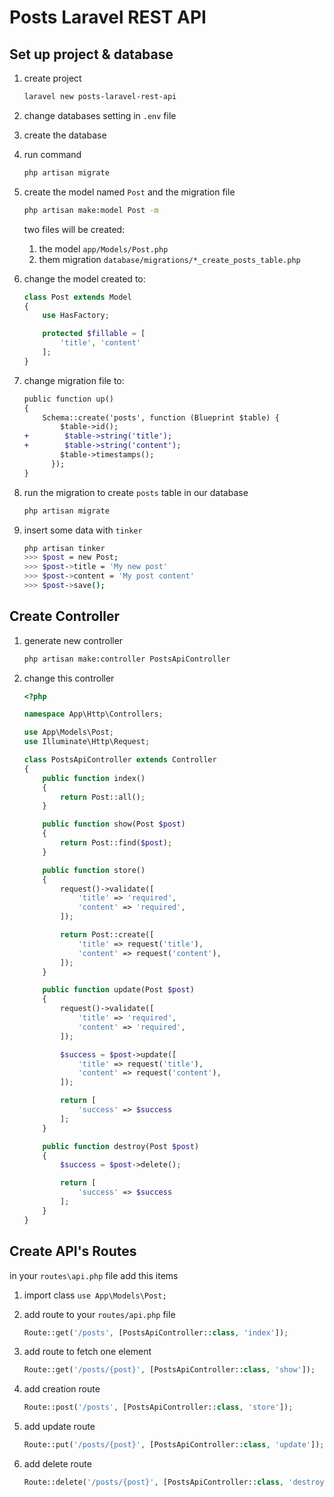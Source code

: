 # Posts Laravel REST API

## Set up project & database

1.  create project

    ```bash
    laravel new posts-laravel-rest-api
    ```

1.  change databases setting in `.env` file
1.  create the database
1.  run command
    ```bash
    php artisan migrate
    ```
1.  create the model named `Post` and the migration file

    ```bash
    php artisan make:model Post -m
    ```

    two files will be created:

    1.  the model `app/Models/Post.php`
    1.  them migration `database/migrations/*_create_posts_table.php`

1.  change the model created to:

    ```php
    class Post extends Model
    {
        use HasFactory;

        protected $fillable = [
            'title', 'content'
        ];
    }
    ```

1.  change migration file to:

    ```diff
    public function up()
    {
        Schema::create('posts', function (Blueprint $table) {
            $table->id();
    +        $table->string('title');
    +        $table->string('content');
            $table->timestamps();
          });
    }
    ```

1.  run the migration to create `posts` table in our database

    ```bash
    php artisan migrate
    ```

1.  insert some data with `tinker`

    ```bash
    php artisan tinker
    >>> $post = new Post;
    >>> $post->title = 'My new post'
    >>> $post->content = 'My post content'
    >>> $post->save();
    ```

## Create Controller

1.  generate new controller

    ```bash
    php artisan make:controller PostsApiController
    ```
1.  change this controller

    ```php
    <?php

    namespace App\Http\Controllers;

    use App\Models\Post;
    use Illuminate\Http\Request;

    class PostsApiController extends Controller
    {
        public function index()
        {
            return Post::all();
        }

        public function show(Post $post)
        {
            return Post::find($post);
        }

        public function store()
        {
            request()->validate([
                'title' => 'required',
                'content' => 'required',
            ]);

            return Post::create([
                'title' => request('title'),
                'content' => request('content'),
            ]);
        }

        public function update(Post $post)
        {
            request()->validate([
                'title' => 'required',
                'content' => 'required',
            ]);

            $success = $post->update([
                'title' => request('title'),
                'content' => request('content'),
            ]);

            return [
                'success' => $success
            ];
        }

        public function destroy(Post $post)
        {
            $success = $post->delete();

            return [
                'success' => $success
            ];
        }
    }
    ```

## Create API's Routes

in your `routes\api.php` file add this items

1.  import class `use App\Models\Post;`

1.  add route to your `routes/api.php` file
    ```php
    Route::get('/posts', [PostsApiController::class, 'index']);
    ```
1.  add route to fetch one element

    ```php
    Route::get('/posts/{post}', [PostsApiController::class, 'show']);
    ```

1.  add creation route

    ```php
    Route::post('/posts', [PostsApiController::class, 'store']);
    ```

1.  add update route

    ```php
    Route::put('/posts/{post}', [PostsApiController::class, 'update']);
    ```

1.  add delete route
    ```php
    Route::delete('/posts/{post}', [PostsApiController::class, 'destroy']);
    ```
